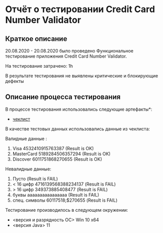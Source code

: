 # Отчёт о тестировании Credit Card Number Validator

## Краткое описание

20.08.2020 - 20.08.2020 было проведено Функциональное тестирование приложения Credit Card Number Validator.

На тестирование затрачено: 1h

В результате тестирования не выявлены критические и блокирующие дефекты

## Описание процесса тестирования

В процессе тестирования использовались следующие артефакты*:
* [чеклист](https://github.com/llloptman/Java-1_2.git)

В качестве тестовых данных использовались данные из чеклиста:

Валидные данные :
1) Visa 4532410915763387 (Result is OK)
2) MasterCard 5189284506357294 (Result is OK)
3) Discover 6011751868270655 (Result is OK)

Невалидные данные:
1) Пусто (Result is FAIL)
2) < 16 цифр 4716139568388234137 (Result is FAIL)
3) \> 16 цифр 349373885408477 (Result is FAIL)
4) буквы aaaaaaaaaaaaaaaa (Result is FAIL)
5) спец. символы 60117518;$270655 (Result is FAIL)

Тестирование производилось в следующем окружении:
* <версия и разрядность ОС> Win 10 x64
* <версия Java> 11
